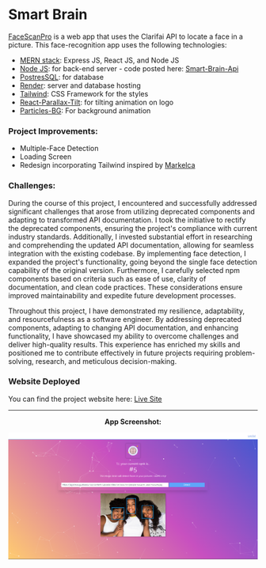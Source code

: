 # Smart Brain

[FaceScanPro](https://tjrelly.github.io/smart-brain/) is a web app that uses the Clarifai API to locate a face in a picture. This face-recognition app uses the following technologies:

- [MERN stack](https://www.mongodb.com/mern-stack): Express JS, React JS, and Node JS
- [Node JS](https://nodejs.org/en/): for back-end server - code posted here: [Smart-Brain-Api](https://github.com/TJRelly/smart-brain-api)
- [PostresSQL](https://www.postgresql.org/): for database
- [Render](https://render.com/): server and database hosting
- [Tailwind](https://tailwindcss.com/): CSS Framework for the styles
- [React-Parallax-Tilt](https://www.npmjs.com/package/react-parallax-tilt): for tilting animation on logo
- [Particles-BG](https://www.npmjs.com/package/particles-bg): For background animation

### Project Improvements: 
- Multiple-Face Detection
- Loading Screen
- Redesign incorporating Tailwind inspired by [Markelca](https://github.com/MarkelCA/smart-brain)

### Challenges: 
During the course of this project, I encountered and successfully addressed significant challenges that arose from utilizing deprecated components and adapting to transformed API documentation. I took the initiative to rectify the deprecated components, ensuring the project's compliance with current industry standards. Additionally, I invested substantial effort in researching and comprehending the updated API documentation, allowing for seamless integration with the existing codebase. By implementing face detection, I expanded the project's functionality, going beyond the single face detection capability of the original version. Furthermore, I carefully selected npm components based on criteria such as ease of use, clarity of documentation, and clean code practices. These considerations ensure improved maintainability and expedite future development processes.

Throughout this project, I have demonstrated my resilience, adaptability, and resourcefulness as a software engineer. By addressing deprecated components, adapting to changing API documentation, and enhancing functionality, I have showcased my ability to overcome challenges and deliver high-quality results. This experience has enriched my skills and positioned me to contribute effectively in future projects requiring problem-solving, research, and meticulous decision-making.

### Website Deployed

You can find the project website here: [Live Site](https://tjrelly.github.io/smart-brain/)

---

<div align='center'>
    <p><b>App Screenshot:<b></p>
    <img src='./public/smart-brain-screenshot.png'/>
</div>
